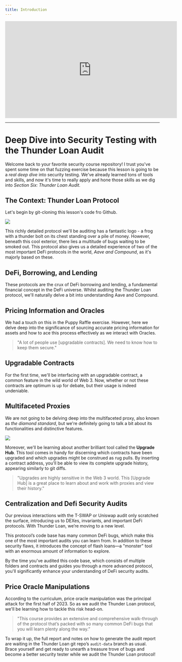 ```yaml
---
title: Introduction
---
```


<iframe width="560" height="315" src="https://www.youtube.com/embed/FZ11HdxqMjU?si=_ILf60FQsvT5Up70" title="YouTube video player" frameborder="0" allow="accelerometer; autoplay; clipboard-write; encrypted-media; gyroscope; picture-in-picture; web-share" allowfullscreen></iframe>

---

# Deep Dive into Security Testing with the Thunder Loan Audit

Welcome back to your favorite security course repository! I trust you've spent some time on that fuzzing exercise because this lesson is going to be a _real deep dive_ into security testing. We've already learned tons of tools and skills, and now it's time to really apply and hone those skills as we dig into _Section Six: Thunder Loan Audit._

## The Context: Thunder Loan Protocol

Let's begin by git-cloning this lesson's code fro Github.

![](https://cdn.videotap.com/iLoskdCcOE28WEUkiXTF-68.76.png)

This richly detailed protocol we'll be auditing has a fantastic logo - a frog with a thunder bolt on its chest standing over a pile of money. However, beneath this cool exterior, there lies a multitude of bugs waiting to be smoked out. This protocol also gives us a detailed experience of two of the most important DeFi protocols in the world, _Aave and Compound_, as it's majorly based on these.

## DeFi, Borrowing, and Lending

These protocols are the crux of DeFi borrowing and lending, a fundamental financial concept in the DeFi universe. Whilst auditing the Thunder Loan protocol, we'll naturally delve a bit into understanding Aave and Compound.

## Pricing Information and Oracles

We had a touch on this in the Puppy Raffle exercise. However, here we delve deep into the significance of sourcing accurate pricing information for assets and how to ace this process effectively as we interact with Oracles.

> "A lot of people use \[upgradable contracts\]. We need to know how to keep them secure."

## Upgradable Contracts

For the first time, we'll be interfacing with an upgradable contract, a common feature in the wild world of Web 3. Now, whether or not these contracts are optimum is up for debate, but their usage is indeed undeniable.

## Multifaceted Proxies

We are not going to be delving deep into the multifaceted proxy, also known as _the diamond standard_, but we're definitely going to talk a bit about its functionalities and distinctive features.

![](https://cdn.videotap.com/bnzGy4zQOk9RwQjEXVOh-189.08.png)

Moreover, we'll be learning about another brilliant tool called the **Upgrade Hub**. This tool comes in handy for discerning which contracts have been upgraded and which upgrades might be construed as rug pulls. By inserting a contract address, you'll be able to view its complete upgrade history, appearing similarly to git diffs.

> "Upgrades are highly sensitive in the Web 3 world. This \[Upgrade Hub\] is a great place to learn about and work with proxies and view their history."

## Centralization and Defi Security Audits

Our previous interactions with the T-SWAP or Uniswap audit only scratched the surface, introducing us to DEXes, invariants, and important DeFi protocols. With Thunder Loan, we’re moving to a new level.

This protocol’s code base has many common DeFi bugs, which make this one of the most important audits you can learn from. In addition to these security flaws, it introduces the concept of flash loans—a "monster" tool with an enormous amount of information to explore.

By the time you've audited this code base, which consists of multiple folders and contracts and guides you through a more advanced protocol, you'll significantly enhance your understanding of DeFi security audits.

## Price Oracle Manipulations

According to the curriculum, price oracle manipulation was the principal attack for the first half of 2023. So as we audit the Thunder Loan protocol, we'll be learning how to tackle this risk head-on.

> "This course provides an extensive and comprehensive walk-through of the protocol that’s packed with so many common DeFi bugs that you will learn plenty along the way.”

To wrap it up, the full report and notes on how to generate the audit report are waiting in the Thunder Loan git repo’s `audit-data` branch as usual. Brace yourself and get ready to unearth a treasure trove of bugs and become a better security tester while we audit the Thunder Loan protocol!
